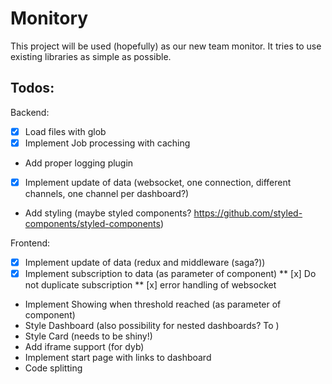 Monitory
=============

This project will be used (hopefully) as our new team monitor. It tries to use existing libraries as simple as possible. 

Todos:
---------

Backend:
* [x] Load files with glob 
* [x] Implement Job processing with caching
* Add proper logging plugin
* [x] Implement update of data (websocket, one connection, different channels, one channel per dashboard?)
* Add styling (maybe styled components? https://github.com/styled-components/styled-components)

Frontend:
* [x] Implement update of data (redux and middleware (saga?))
* [x] Implement subscription to data (as parameter of component)
** [x] Do not duplicate subscription
** [x] error handling of websocket 
* Implement Showing when threshold reached (as parameter of component)
* Style Dashboard (also possibility for nested dashboards? To )
* Style Card (needs to be shiny!)
* Add iframe support (for dyb) 
* Implement start page with links to dashboard
* Code splitting
